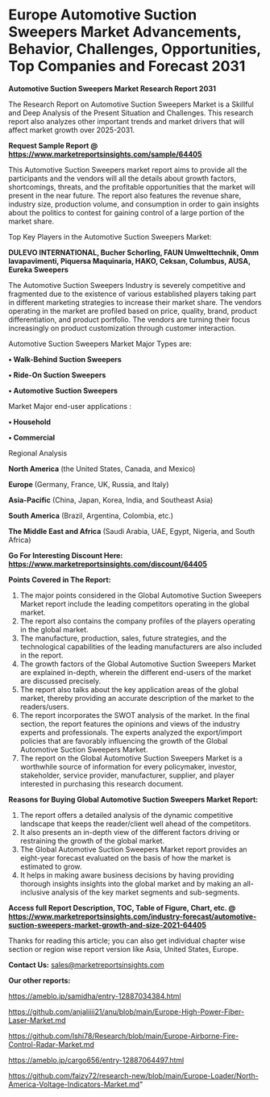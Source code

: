 # Europe Automotive Suction Sweepers Market Advancements, Behavior, Challenges, Opportunities, Top Companies and Forecast 2031

<strong>Automotive Suction Sweepers Market Research Report 2031</strong>

The Research Report on Automotive Suction Sweepers Market is a Skillful and Deep Analysis of the Present Situation and Challenges. This research report also analyzes other important trends and market drivers that will affect market growth over 2025-2031.

<strong>Request Sample Report @ <a href=https://www.marketreportsinsights.com/sample/64405>https://www.marketreportsinsights.com/sample/64405</a></strong>

This Automotive Suction Sweepers market report aims to provide all the participants and the vendors will all the details about growth factors, shortcomings, threats, and the profitable opportunities that the market will present in the near future. The report also features the revenue share, industry size, production volume, and consumption in order to gain insights about the politics to contest for gaining control of a large portion of the market share.

Top Key Players in the Automotive Suction Sweepers Market:

<strong>DULEVO INTERNATIONAL, Bucher Schorling, FAUN Umwelttechnik, Omm lavapavimenti, Piquersa Maquinaria, HAKO, Ceksan, Columbus, AUSA, Eureka Sweepers</strong>

The Automotive Suction Sweepers Industry is severely competitive and fragmented due to the existence of various established players taking part in different marketing strategies to increase their market share. The vendors operating in the market are profiled based on price, quality, brand, product differentiation, and product portfolio. The vendors are turning their focus increasingly on product customization through customer interaction.

Automotive Suction Sweepers Market Major Types are:

<strong>• Walk-Behind Suction Sweepers

• Ride-On Suction Sweepers

• Automotive Suction Sweepers</strong>

Market Major end-user applications :

<strong>• Household

• Commercial</strong>

Regional Analysis

</u><strong><b>North America</b></strong> (the United States, Canada, and Mexico)

<strong><b>Europe </b></strong>(Germany, France, UK, Russia, and Italy)

<strong><b>Asia-Pacific</b></strong> (China, Japan, Korea, India, and Southeast Asia)

<strong><b>South America</b></strong> (Brazil, Argentina, Colombia, etc.)

<strong><b>The Middle East and Africa</b></strong> (Saudi Arabia, UAE, Egypt, Nigeria, and South Africa)

<strong>Go For Interesting Discount Here: <a href=https://www.marketreportsinsights.com/discount/64405>https://www.marketreportsinsights.com/discount/64405</a></strong>

<strong>Points Covered in The Report:</strong>
<ol>
  <li>The major points considered in the Global Automotive Suction Sweepers Market report include the leading competitors operating in the global market.</li>
  <li>The report also contains the company profiles of the players operating in the global market.</li>
  <li>The manufacture, production, sales, future strategies, and the technological capabilities of the leading manufacturers are also included in the report.</li>
  <li>The growth factors of the Global Automotive Suction Sweepers Market are explained in-depth, wherein the different end-users of the market are discussed precisely.</li>
  <li>The report also talks about the key application areas of the global market, thereby providing an accurate description of the market to the readers/users.</li>
  <li>The report incorporates the SWOT analysis of the market. In the final section, the report features the opinions and views of the industry experts and professionals. The experts analyzed the export/import policies that are favorably influencing the growth of the Global Automotive Suction Sweepers Market.</li>
  <li>The report on the Global Automotive Suction Sweepers Market is a worthwhile source of information for every policymaker, investor, stakeholder, service provider, manufacturer, supplier, and player interested in purchasing this research document.</li>
</ol>
<strong>Reasons for Buying Global Automotive Suction Sweepers Market Report:</strong>

<ol>
  <li>The report offers a detailed analysis of the dynamic competitive landscape that keeps the reader/client well ahead of the competitors.</li>
  <li>It also presents an in-depth view of the different factors driving or restraining the growth of the global market.</li>
  <li>The Global Automotive Suction Sweepers Market report provides an eight-year forecast evaluated on the basis of how the market is estimated to grow.</li>
  <li>It helps in making aware business decisions by having providing thorough insights insights into the global market and by making an all-inclusive analysis of the key market segments and sub-segments.</li>
</ol>
<strong>Access full Report Description, TOC, Table of Figure, Chart, etc. @ <a href=https://www.marketreportsinsights.com/industry-forecast/automotive-suction-sweepers-market-growth-and-size-2021-64405>https://www.marketreportsinsights.com/industry-forecast/automotive-suction-sweepers-market-growth-and-size-2021-64405</a></strong>


Thanks for reading this article; you can also get individual chapter wise section or region wise report version like Asia, United States, Europe.

<strong>Contact Us:</strong>
sales@marketreportsinsights.com

<strong>Our other reports:</strong>

<a href=https://ameblo.jp/samidha/entry-12887034384.html>https://ameblo.jp/samidha/entry-12887034384.html</a>

<a href=https://github.com/anjaliiii21/anu/blob/main/Europe-High-Power-Fiber-Laser-Market.md>https://github.com/anjaliiii21/anu/blob/main/Europe-High-Power-Fiber-Laser-Market.md</a>

<a href=https://github.com/Ishi78/Research/blob/main/Europe-Airborne-Fire-Control-Radar-Market.md>https://github.com/Ishi78/Research/blob/main/Europe-Airborne-Fire-Control-Radar-Market.md</a>

<a href=https://ameblo.jp/cargo656/entry-12887064497.html>https://ameblo.jp/cargo656/entry-12887064497.html</a>

<a href=https://github.com/faizy72/research-new/blob/main/Europe-Loader/North-America-Voltage-Indicators-Market.md>https://github.com/faizy72/research-new/blob/main/Europe-Loader/North-America-Voltage-Indicators-Market.md</a>"
